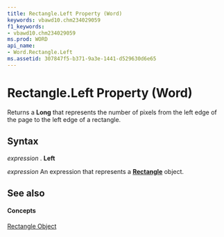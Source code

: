 ```yaml
---
title: Rectangle.Left Property (Word)
keywords: vbawd10.chm234029059
f1_keywords:
- vbawd10.chm234029059
ms.prod: WORD
api_name:
- Word.Rectangle.Left
ms.assetid: 307847f5-b371-9a3e-1441-d529630d6e65
---
```



# Rectangle.Left Property (Word)

Returns a  **Long** that represents the number of pixels from the left edge of the page to the left edge of a rectangle.


## Syntax

 _expression_ . **Left**

 _expression_ An expression that represents a **[Rectangle](rectangle-object-word.md)** object.


## See also


#### Concepts


[Rectangle Object](rectangle-object-word.md)

